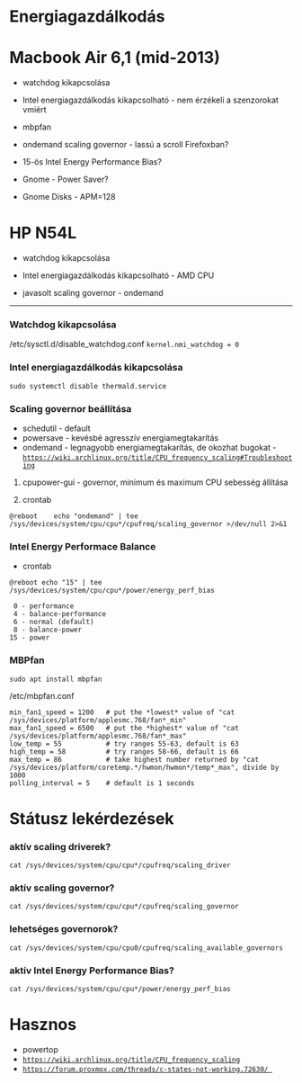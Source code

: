 # Energiagazdálkodás

# Macbook Air 6,1 (mid-2013)

- watchdog kikapcsolása

- Intel energiagazdálkodás kikapcsolható - nem érzékeli a szenzorokat vmiért

- mbpfan

- ondemand scaling governor - lassú a scroll Firefoxban?

- 15-ös Intel Energy Performance Bias?

- Gnome - Power Saver?

- Gnome Disks - APM=128

# HP N54L

- watchdog kikapcsolása

- Intel energiagazdálkodás kikapcsolható - AMD CPU

- javasolt scaling governor - ondemand


---

### Watchdog kikapcsolása
/etc/sysctl.d/disable_watchdog.conf
`kernel.nmi_watchdog = 0`

### Intel energiagazdálkodás kikapcsolása
`sudo systemctl disable thermald.service`

### Scaling governor beállítása

- schedutil - default
- powersave - kevésbé agresszív energiamegtakarítás
- ondemand - legnagyobb energiamegtakarítás, de okozhat bugokat - [`https://wiki.archlinux.org/title/CPU_frequency_scaling#Troubleshooting`](https://wiki.archlinux.org/title/CPU_frequency_scaling#Troubleshooting)

1. cpupower-gui - governor, minimum és maximum CPU sebesség állítása

2. crontab

`@reboot	echo "ondemand" | tee /sys/devices/system/cpu/cpu*/cpufreq/scaling_governor >/dev/null 2>&1`

### Intel Energy Performace Balance
- crontab

`@reboot echo "15" | tee /sys/devices/system/cpu/cpu*/power/energy_perf_bias`

```
 0 - performance
 4 - balance-performance
 6 - normal (default)
 8 - balance-power
15 - power
```

### MBPfan
```
sudo apt install mbpfan
```

/etc/mbpfan.conf

```
min_fan1_speed = 1200	# put the *lowest* value of "cat /sys/devices/platform/applesmc.768/fan*_min"
max_fan1_speed = 6500	# put the *highest* value of "cat /sys/devices/platform/applesmc.768/fan*_max"
low_temp = 55			# try ranges 55-63, default is 63
high_temp = 58			# try ranges 58-66, default is 66
max_temp = 86			# take highest number returned by "cat /sys/devices/platform/coretemp.*/hwmon/hwmon*/temp*_max", divide by 1000
polling_interval = 5	# default is 1 seconds
```

# Státusz lekérdezések

### aktív scaling driverek?
`cat /sys/devices/system/cpu/cpu*/cpufreq/scaling_driver`

### aktív scaling governor?
`cat /sys/devices/system/cpu/cpu*/cpufreq/scaling_governor`

### lehetséges governorok?
`cat /sys/devices/system/cpu/cpu0/cpufreq/scaling_available_governors`

### aktív Intel Energy Performance Bias?
`cat /sys/devices/system/cpu/cpu*/power/energy_perf_bias`

# Hasznos

- powertop
- [`https://wiki.archlinux.org/title/CPU_frequency_scaling`](https://wiki.archlinux.org/title/CPU_frequency_scaling)
- [`https://forum.proxmox.com/threads/c-states-not-working.72630/
`](https://forum.proxmox.com/threads/c-states-not-working.72630/)
